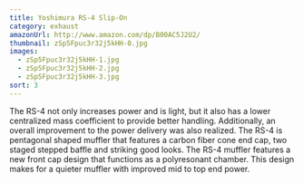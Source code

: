 ```yaml
---
title: Yoshimura RS-4 Slip-On
category: exhaust
amazonUrl: http://www.amazon.com/dp/B00AC5J2U2/
thumbnail: zSp5Fpuc3r32j5kHH-0.jpg
images:
  - zSp5Fpuc3r32j5kHH-1.jpg
  - zSp5Fpuc3r32j5kHH-2.jpg
  - zSp5Fpuc3r32j5kHH-3.jpg
sort: 3
---
```


The RS-4 not only increases power and is light, but it also has a lower centralized mass coefficient to provide better handling. Additionally, an overall improvement to the power delivery was also realized. The RS-4 is pentagonal shaped muffler that features a carbon fiber cone end cap, two staged stepped baffle and striking good looks. The RS-4 muffler features a new front cap design that functions as a polyresonant chamber. This design makes for a quieter muffler with improved mid to top end power.

